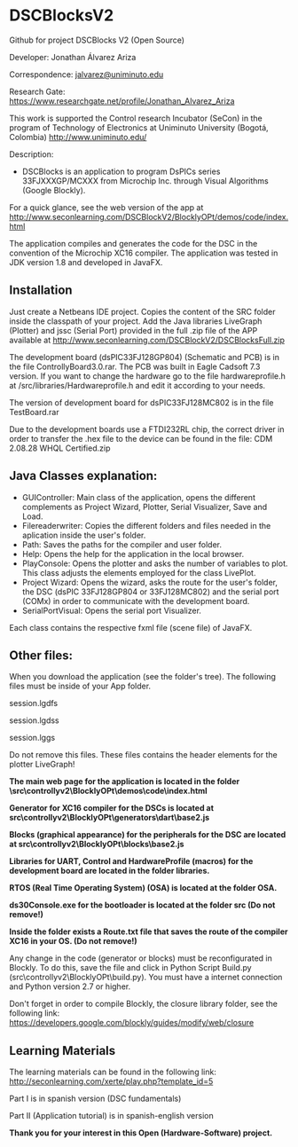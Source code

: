 # DSCBlocksV2
Github for project DSCBlocks V2 (Open Source)



Developer: Jonathan Álvarez Ariza

Correspondence: jalvarez@uniminuto.edu

Research Gate: https://www.researchgate.net/profile/Jonathan_Alvarez_Ariza

This work is supported the Control research Incubator (SeCon) in the program of Technology of Electronics at Uniminuto University (Bogotá, Colombia) http://www.uniminuto.edu/

Description: 
* DSCBlocks is an application to program DsPICs series 33FJXXXGP/MCXXX from Microchip Inc. through Visual Algorithms (Google Blockly). 

For a quick glance, see the web version of the app at http://www.seconlearning.com/DSCBlockV2/BlocklyOPt/demos/code/index.html

The application compiles and generates the code for the DSC in the convention of the Microchip XC16 compiler.
The application was tested in JDK version 1.8 and developed in JavaFX.

## Installation

Just create a Netbeans IDE project. Copies the content of the SRC folder inside the classpath of your project. Add the Java libraries LiveGraph (Plotter) and jssc (Serial Port) provided in the full .zip file of the APP available at http://www.seconlearning.com/DSCBlockV2/DSCBlocksFull.zip

The development board (dsPIC33FJ128GP804) (Schematic and PCB) is in the file ControllyBoard3.0.rar. The PCB was built in Eagle Cadsoft 7.3 version. If you want to change the hardware go to the file hardwareprofile.h at /src/libraries/Hardwareprofile.h and edit it according to your needs.

The version of development board for dsPIC33FJ128MC802 is in the file TestBoard.rar

Due to the development boards use a FTDI232RL chip, the correct driver in order to transfer the .hex file to the device can be found in the file: CDM 2.08.28 WHQL Certified.zip

## Java Classes explanation:

* GUIController: Main class of the application, opens the different complements as Project Wizard, Plotter, Serial Visualizer, Save and Load.
* Filereaderwriter: Copies the different folders and files needed in the aplication inside the user's folder. 
* Path: Saves the paths for the compiler and user folder.
* Help: Opens the help for the application in the local browser.
* PlayConsole: Opens the plotter and asks the number of variables to plot. This class adjusts the elements employed for the class LivePlot.
* Project Wizard: Opens the wizard, asks the route for the user's folder, the DSC (dsPIC 33FJ128GP804 or 33FJ128MC802) and the serial port (COMx) in order to communicate with the development board.
* SerialPortVisual: Opens the serial port Visualizer. 

Each class contains the respective fxml file (scene file) of JavaFX.

## Other files:

When you download the application (see the folder's tree). The following files must be inside of your App folder.

session.lgdfs

session.lgdss

session.lggs

Do not remove this files. These files contains the header elements for the plotter LiveGraph!

**The main web page for the application is located in the folder \src\controllyv2\BlocklyOPt\demos\code\index.html**

**Generator for XC16 compiler for the DSCs is located at src\controllyv2\BlocklyOPt\generators\dart\base2.js**

**Blocks (graphical appearance) for the peripherals for the DSC are located at src\controllyv2\BlocklyOPt\blocks\base2.js**

**Libraries for UART, Control and HardwareProfile (macros) for the development board are located in the folder libraries.**

**RTOS (Real Time Operating System) (OSA) is located at the folder OSA.**

**ds30Console.exe for the bootloader is located at the folder src (Do not remove!)**

**Inside the folder exists a Route.txt file that saves the route of the compiler XC16 in your OS. (Do not remove!)**

Any change in the code (generator or blocks) must be reconfigurated in Blockly. To do this, save the file and click in Python Script Build.py (src\controllyv2\BlocklyOPt\build.py). You must have a internet connection and Python version 2.7 or higher.

Don't forget in order to compile Blockly, the closure library folder, see the following link: https://developers.google.com/blockly/guides/modify/web/closure

## Learning Materials

The learning materials can be found in the following link: 
http://seconlearning.com/xerte/play.php?template_id=5

Part I is in spanish version (DSC fundamentals)

Part II (Application tutorial) is in spanish-english version

**Thank you for your interest in this Open (Hardware-Software) project.**

###

